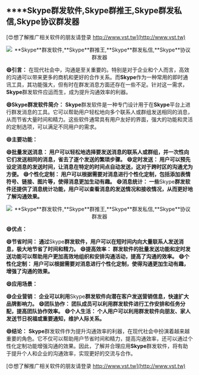 ## ****Skype**群发软件,**Skype**群推王,**Skype**群发私信,**Skype**协议群发器**

[😍想了解推广相关软件的朋友请登录 http://www.vst.tw](http://www.vst.tw)

 <center><img src="https://vst.tw/MP4/tuiguang/png/4.png" alt="**Skype**群发软件,**Skype**群推王,**Skype**群发私信,**Skype**协议群发器"></center>

**😄引言：**
在现代社会中，沟通是至关重要的。特别是对于企业和个人而言，高效的沟通可以带来更多的商机和更好的合作关系。而**Skype**作为一种常用的即时通讯工具，其功能强大，但有时在群发消息方面还存在一些不足。针对这一需求，**Skype**群发软件应运而生，成为提升沟通效率的利器。

**😄**Skype**群发软件简介：**
**Skype**群发软件是一种专门设计用于在**Skype**平台上进行群发消息的工具。它可以帮助用户轻松地向多个联系人或群组发送相同的消息，从而节省大量时间和精力。这些软件通常具有用户友好的界面，强大的功能和灵活的定制选项，可以满足不同用户的需求。

**😄主要功能：**

**😄批量发送消息： 用户可以轻松地选择要发送消息的联系人或群组，并一次性向它们发送相同的消息，省去了逐个发送的繁琐步骤。**
**😄定时发送： 用户可以预先设定消息的发送时间，让消息在特定的时间点自动发送，这对于跨时区的沟通尤为方便。**
**😄个性化定制： 用户可以根据需要对消息进行个性化定制，包括添加表情符号、链接、图片等，使得消息更加生动有趣。**
**😄消息统计： 一些**Skype**群发软件还提供了消息统计功能，用户可以查看消息的发送情况和接收情况，从而更好地了解沟通效果。**

 <center><img src="https://vst.tw/MP4/tuiguang/png/8.png" alt="**Skype**群发软件,**Skype**群推王,**Skype**群发私信,**Skype**协议群发器"></center>

**😄优点：**

**😄节省时间： 通过**Skype**群发软件，用户可以在短时间内向大量联系人发送消息，极大地节省了时间和精力。**
**😄提高效率： 群发软件的批量发送功能和定时发送功能可以帮助用户更加高效地组织和安排沟通活动，提高了沟通的效率。**
**😄个性化定制： 用户可以根据需要对消息进行个性化定制，使得沟通更加生动有趣，增强了沟通的效果。**

**😄应用场景：**

**😄企业营销： 企业可以利用**Skype**群发软件向潜在客户发送营销信息，快速扩大品牌影响力。**
**😄团队协作： 团队成员可以利用群发软件进行工作安排和任务分配，提高团队协作效率。**
**😄个人生活： 个人用户可以利用群发软件向朋友、家人发送节日祝福或重要通知，维护人际关系。**

**😄结论：**
**Skype**群发软件作为提升沟通效率的利器，在现代社会中扮演着越来越重要的角色。它不仅可以帮助用户节省时间和精力，提高沟通效率，还可以通过个性化定制功能增强沟通的效果。因此，了解并合理应用**Skype**群发软件，将有助于提升个人和企业的沟通效率，实现更好的交流与合作。

[😍想了解推广相关软件的朋友请登录 http://www.vst.tw](http://www.vst.tw)



